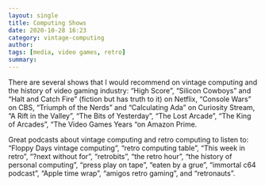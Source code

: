 ```yaml
---
layout: single
title: Computing Shows 
date: 2020-10-28 16:23
category: vintage-computing 
author: 
tags: [media, video games, retro]
summary: 
---
```


There are several shows that I would recommend on vintage computing and the history of video gaming industry: “High Score”, “Silicon Cowboys” and “Halt and Catch Fire” (fiction but has truth to it) on Netflix, “Console Wars” on CBS, “Triumph of the Nerds” and “Calculating Ada” on Curiosity Stream, “A Rift in the Valley”, “The Bits of Yesterday”, “The Lost Arcade”, “The King of Arcades”, “The Video Games Years “on Amazon Prime.

Great podcasts about vintage computing and retro computing to listen to: “Floppy Days vintage computing”, “retro computing table”, “This week in retro”, “?next without for”, “retrobits”, “the retro hour”, “the history of personal computing”, “press play on tape”, “eaten by a grue”, “immortal c64 podcast”, “Apple time wrap”, “amigos retro gaming”, and “retronauts”.